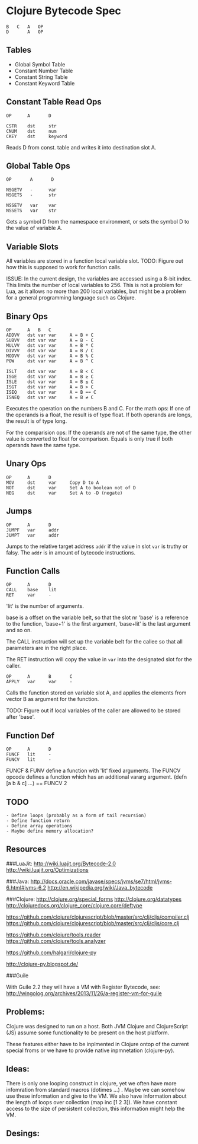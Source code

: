 Clojure Bytecode Spec
======================

    B	C	A	OP
    D	    A	OP

## Tables

- Global Symbol Table
- Constant Number Table
- Constant String Table
- Constant Keyword Table

## Constant Table Read Ops

    OP      A       D

    CSTR    dst     str
    CNUM    dst     num
    CKEY    dst     keyword

Reads D from const. table and writes it into destination slot A.

## Global Table Ops

    OP       A       D
    
    NSGETV   -      var
    NSGETS   -      str
    
    NSSETV   var    var
    NSSETS   var    str
    
Gets a symbol D from the namespace environment, or sets the symbol D to the value of variable A.

## Variable Slots

All variables are stored in a function local variable slot. TODO: Figure out how
this is supposed to work for function calls.

ISSUE: In the current design, the variables are accessed using a 8-bit index. This
limits the number of local variables to 256. This is not a problem for Lua, as it
allows no more than 200 local variables, but might be a problem for a general
programming language such as Clojure.

## Binary Ops

    OP      A   B   C
    ADDVV	dst	var	var	    A = B + C
    SUBVV	dst	var	var	    A = B - C
    MULVV	dst	var	var	    A = B * C
    DIVVV	dst	var	var	    A = B / C
    MODVV	dst	var	var	    A = B % C
    POW	    dst	var	var	    A = B ^ C
    
    ISLT	dst var	var	    A = B < C
    ISGE	dst var	var     A = B ≥ C
    ISLE	dst var var	    A = B ≤ C
    ISGT	dst var var	    A = B > C
    ISEQ	dst var var	    A = B == C
    ISNEQ	dst var var	    A = B ≠ C
    
Executes the operation on the numbers B and C. 
For the math ops: If one of the operands is a float, the result is of type float. If both operands are longs, the result is of type long.

For the comparision ops: If the operands are not of the same type, the other value is converted to float for comparison. Equals is only true if both operands have the same type.

## Unary Ops

    OP      A       D
    MOV	    dst	    var	    Copy D to A
    NOT	    dst	    var	    Set A to boolean not of D
    NEG	    dst	    var	    Set A to -D (negate)

## Jumps

    OP      A       D
    JUMPF   var     addr
    JUMPT   var     addr
    
Jumps to the relative target address `addr` if the value in slot `var` is truthy or falsy. The `addr` is in amount of bytecode instructions.

## Function Calls

    OP      A       D
    CALL    base    lit
    RET     var     -

'lit' is the number of arguments.

base is a offset on the variable belt, so that the slot nr 'base' is a reference
to the function, 'base+1' is the first argument, 'base+lit' is the last
argument and so on.

The CALL instruction will set up the variable belt for the callee so that
all parameters are in the right place.

The RET instruction will copy the value in `var` into the designated slot for
the caller.

    OP      A       B       C
    APPLY   var     var     -

Calls the function stored on variable slot A, and applies the elements from
vector B as argument for the function.


TODO: Figure out if local variables of the caller are allowed to be stored 
after 'base'.


## Function Def

    OP      A       D
    FUNCF   lit     -
    FUNCV   lit     -
    
FUNCF & FUNV define a function with 'lit' fixed arguments. The FUNCV opcode 
defines a function which has an additional vararg argument. 
(defn [a b & c] ...) == FUNCV 2
    
## TODO

    - Define loops (probably as a form of tail recursion)
    - Define function return
    - Define array operations
    - Maybe define memory allocation?


Resources
---------

###LuaJit:
http://wiki.luajit.org/Bytecode-2.0
http://wiki.luajit.org/Optimizations

###Java:
http://docs.oracle.com/javase/specs/jvms/se7/html/jvms-6.html#jvms-6.2
http://en.wikipedia.org/wiki/Java_bytecode

###Clojure:
http://clojure.org/special_forms
http://clojure.org/datatypes
http://clojuredocs.org/clojure_core/clojure.core/deftype

https://github.com/clojure/clojurescript/blob/master/src/clj/cljs/compiler.clj
https://github.com/clojure/clojurescript/blob/master/src/clj/cljs/core.clj

https://github.com/clojure/tools.reader
https://github.com/clojure/tools.analyzer

https://github.com/halgari/clojure-py

http://clojure-py.blogspot.de/

###Guile

With Guile 2.2 they will have a VM with Register Bytecode, see:
http://wingolog.org/archives/2013/11/26/a-register-vm-for-guile


Problems:
----------

Clojure was designed to run on a host. Both JVM Clojure and ClojureScript (JS) assume some functionality to be present on the host platform.

These features either have to be inplmented in Clojure ontop of the current special froms or we have to provide native inpmnetation (clojure-py).

Ideas:
---------

There is only one looping construct in clojure, yet we often have more infomration from standard macros (dotimes ...)
. Maybe we can somehow use these information and give to the VM. We also have information about the length of loops over collection (map inc [1 2 3]). We have constant access to the size of persistent collection, this information might help the VM.



Desings:
--------

